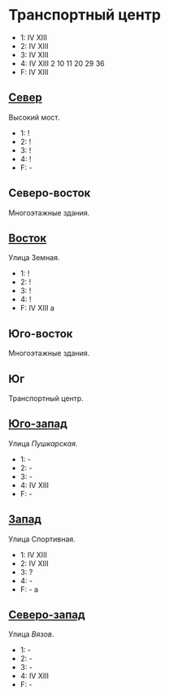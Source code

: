 # Транспортный центр

* 1:    IV  XIII
* 2:    IV  XIII
* 3:    IV  XIII
* 4:    IV  XIII    2   10  11  20  29  36
* F:    IV  XIII

## [Север](./540120.md)

Высокий мост.

* 1:    !
* 2:    !
* 3:    !
* 4:    !
* F:    -

## Северо-восток

Многоэтажные здания.

## [Восток](./570130.md)

Улица Земная.

* 1:    !
* 2:    !
* 3:    !
* 4:    !
* F:    IV  XIII
        a

## Юго-восток

Многоэтажные здания.

## Юг

Транспортный центр.

## [Юго-запад](./530140.md)

Улица *Пушкарская*.

* 1:    -
* 2:    -
* 3:    -
* 4:    IV  XIII
* F:    -

## [Запад](./520130.md)

Улица Спортивная.

* 1:    IV  XIII
* 2:    IV  XIII
* 3:    ?
* 4:    -
* F:    -
        a

## [Северо-запад](./530120.md)

Улица *Вязов*.

* 1:    -
* 2:    -
* 3:    -
* 4:    IV  XIII
* F:    -
